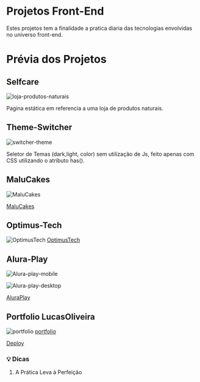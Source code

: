 # Projetos Front-End

Estes projetos tem a finalidade a pratica diaria das tecnologias envolvidas no universo front-end.

# Prévia dos Projetos

## Selfcare

![loja-produtos-naturais](/selfcare/assets/img/selfcare.png)

Pagina estática em referencia a uma loja de produtos naturais.

## Theme-Switcher

![switcher-theme](/theme-switcher/theme-switcher.png)

Seletor de Temas (dark,light, color) sem utilização de Js, feito apenas com CSS utilizando o atributo has().

## MaluCakes

![MaluCakes](/anotacoes-projetos/imgs/malucakes.png)

[MaluCakes](/anotacoes-projetos/maluCakes.md)

## Optimus-Tech

![OptimusTech](/anotacoes-projetos/imgs/Optmus-Tech.png)
[OptimusTech](/anotacoes-projetos/optimusTech.md)

## Alura-Play

![Alura-play-mobile](/aluraplay/img/Mobile-tablet.PNG)

![Alura-play-desktop](/aluraplay/img/Desktop.PNG)

[AluraPlay](/anotacoes-projetos/aluraPlay.md)

## Portfolio LucasOliveira

![portfolio](/anotacoes-projetos/imgs/portfolio.png)
[portfolio](/anotacoes-projetos/portfolio.md)

[Deploy](https://portfolio-lucasoliveira.vercel.app/)

### 💡 Dicas

1. A Prática Leva à Perfeição
